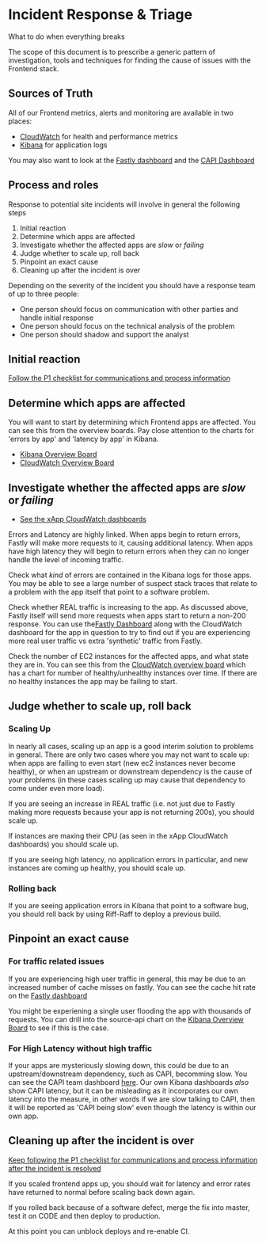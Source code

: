 # Incident Response & Triage

What to do when everything breaks

The scope of this document is to prescribe a generic pattern of investigation, tools and 
techniques for finding the cause of issues with the Frontend stack.

## Sources of Truth

All of our Frontend metrics, alerts and monitoring are available in two places: 

* [CloudWatch](https://eu-west-1.console.aws.amazon.com/cloudwatch/) for health and performance metrics
* [Kibana](https://logs.gutools.co.uk/app/kibana) for application logs

You may also want to look at the [Fastly dashboard](https://manage.fastly.com/) and the  [CAPI Dashboard](http://status.capi.gutools.co.uk/)

## Process and roles

Response to potential site incidents will involve in general the following steps

1. Initial reaction
2. Determine which apps are affected
3. Investigate whether the affected apps are _slow_ or _failing_
4. Judge whether to scale up, roll back
5. Pinpoint an exact cause
6. Cleaning up after the incident is over

Depending on the severity of the incident you should have a response team of
up to three people:

* One person should focus on communication with other parties and handle initial response
* One person should focus on the technical analysis of the problem
* One person should shadow and support the analyst

## Initial reaction

[Follow the P1 checklist for communications and process information](https://docs.google.com/document/d/1sAq378Oqm5NUG2_FJORDSd_Tag6gUUUsZaE9zUsgWHc/edit?usp=sharing)

## Determine which apps are affected

You will want to start by determining which Frontend apps are affected. You can 
see this from the overview boards. Pay close attention to the charts for 'errors by
app' and 'latency by app' in Kibana.

* [Kibana Overview Board](https://logs.gutools.co.uk/app/kibana#/dashboard/00349ef0-06a1-11e8-a56d-a31118fab969?_g=(refreshInterval%3A(display%3AOff%2Cpause%3A!f%2Cvalue%3A0)%2Ctime%3A(from%3Anow-15m%2Cmode%3Aquick%2Cto%3Anow)))
* [CloudWatch Overview Board](https://eu-west-1.console.aws.amazon.com/cloudwatch/home?region=eu-west-1#dashboards:name=xOverview)

## Investigate whether the affected apps are _slow_ or _failing_

* [See the xApp CloudWatch dashboards](https://eu-west-1.console.aws.amazon.com/cloudwatch/home?region=eu-west-1#dashboards:)

Errors and Latency are highly linked. When apps begin to return errors, Fastly
will make more requests to it, causing additional latency. When apps have high 
latency they will begin to return errors when they can no longer handle the level 
of incoming traffic.

Check what _kind_ of errors are contained in the Kibana logs for those apps. You 
may be able to see a large number of suspect stack traces that relate to a problem
with the app itself that point to a software problem.

Check whether REAL traffic is increasing to the app. As discussed above, Fastly 
itself will send more requests when apps start to return a non-200 response. You can 
use the[Fastly Dashboard](https://manage.fastly.com/) along with the CloudWatch dashboard 
for the app in question to try to find out if you are experiencing more real user 
traffic vs extra 'synthetic' traffic from Fastly.

Check the number of EC2 instances for the affected apps, and what state they are in. 
You can see this from the [CloudWatch overview board](https://eu-west-1.console.aws.amazon.com/cloudwatch/home?region=eu-west-1#dashboards:name=xOverview) which has a chart for number of healthy/unhealthy 
instances over time. If there are no healthy instances the app may be failing to start.

## Judge whether to scale up, roll back

### Scaling Up

In nearly all cases, scaling up an app is a good interim solution to problems in
general. There are only two cases where you may not want to scale up: when apps
are failing to even start (new ec2 instances never become healthy), or when an upstream
or downstream dependency is the cause of your problems (in these cases scaling up
may cause that dependency to come under even more load).

If you are seeing an increase in REAL traffic (i.e. not just due to Fastly making 
more requests because your app is not returning 200s), you should scale up.

If instances are maxing their CPU (as seen in the xApp CloudWatch dashboards) you 
should scale up.

If you are seeing high latency, no application errors in particular, and new instances 
are coming up healthy, you should scale up.

### Rolling back

If you are seeing application errors in Kibana that point to a software bug, you 
should roll back by using Riff-Raff to deploy a previous build.

## Pinpoint an exact cause

### For traffic related issues

If you are experiencing high user traffic in general, this may be due to an increased
number of cache misses on fastly. You can see the cache hit rate on the [Fastly dashboard](https://manage.fastly.com/)

You might be experiening a single user flooding the app with thousands of requests. 
You can drill into the source-api chart on the [Kibana Overview Board](https://logs.gutools.co.uk/app/kibana#/dashboard/00349ef0-06a1-11e8-a56d-a31118fab969?_g=(refreshInterval%3A(display%3AOff%2Cpause%3A!f%2Cvalue%3A0)%2Ctime%3A(from%3Anow-15m%2Cmode%3Aquick%2Cto%3Anow)))
to see if this is the case.

### For High Latency without high traffic

If your apps are mysteriously slowing down, this could be due to an upstream/downstream
dependency, such as CAPI, becomming slow. You can see the CAPI team dashboard [here](http://status.capi.gutools.co.uk/).
Our own Kibana dashboards _also_ show CAPI latency, but it can be misleading as it 
incorporates our own latency into the measure, in other words if we are slow talking to 
CAPI, then it will be reported as 'CAPI being slow' even though the latency is within our own 
app.

## Cleaning up after the incident is over

[Keep following the P1 checklist for communications and process information after the incident is resolved](https://docs.google.com/document/d/1sAq378Oqm5NUG2_FJORDSd_Tag6gUUUsZaE9zUsgWHc/edit?usp=sharing)

If you scaled frontend apps up, you should wait for latency and error rates have returned to normal
before scaling back down again.

If you rolled back because of a software defect, merge the fix into master, test it on CODE and then
deploy to production.

At this point you can unblock deploys and re-enable CI.

